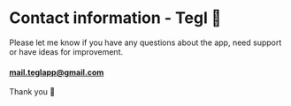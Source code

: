 # Contact information - Tegl 🧱
Please let me know if you have any questions about the app, need support or have ideas for improvement.


#### mail.teglapp@gmail.com
Thank you 🙏

